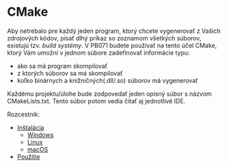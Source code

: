 # CMake

Aby netrebalo pre každý jeden program, ktorý chcete vygenerovať z Vašich zdrojových kódov, písať dlhý príkaz so zoznamom všetkých súborov, existujú tzv. *build systémy*. V PB071 budete používať na tento účel CMake, ktorý Vám umožní v jednom súbore zadefinovať informácie typu:

- ako sa má program skompilovať
- z ktorých súborov sa má skompilovať
- koľko binárnych a knižničných(.dll/.so) súborov má vygenerovať

Každému projektu/úlohe bude zodpovedať jeden opisný súbor s názvom CMakeLists.txt. Tento súbor potom vedia čítať aj jednotlivé IDE.

Rozcestník:

* [Inštalácia](../cmake/installation.md)
  * [Windows](../cmake/installation-windows.md)
  * [Linux](../cmake/installation-linux.md)
  * [macOS](../cmake/installation-macos.md)
* [Použitie](../cmake/use.md)



